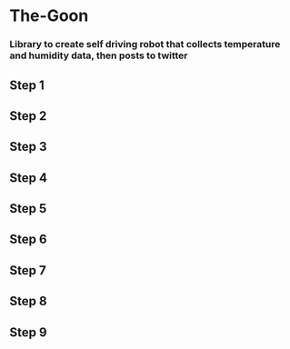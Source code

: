 # The-Goon

### Library to create self driving robot that collects temperature and humidity data, then posts to twitter

## Step 1

## Step 2

## Step 3

## Step 4

## Step 5

## Step 6

## Step 7

## Step 8

## Step 9
